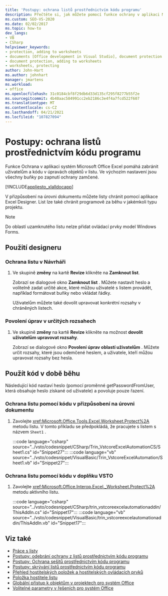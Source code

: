 ```yaml
---
title: 'Postupy: ochrana listů prostřednictvím kódu programu'
description: Přečtěte si, jak můžete pomocí funkce ochrany v aplikaci Microsoft Excel zabránit uživatelům a kódu v úpravách objektů v listu.
ms.custom: SEO-VS-2020
ms.date: 02/02/2017
ms.topic: how-to
dev_langs:
- VB
- CSharp
helpviewer_keywords:
- protection, adding to worksheets
- documents [Office development in Visual Studio], document protection
- document protection, adding to worksheets
- worksheets, protecting
author: John-Hart
ms.author: johnhart
manager: jmartens
ms.workload:
- office
ms.openlocfilehash: 31c0184cbf8f29db6d33d135cf295f8277b55f2e
ms.sourcegitcommit: 4b40aac584991cc2eb2186c3e4f4a7fcd522f607
ms.translationtype: MT
ms.contentlocale: cs-CZ
ms.lasthandoff: 04/21/2021
ms.locfileid: "107827094"
---
```

# <a name="how-to-programmatically-protect-worksheets"></a>Postupy: ochrana listů prostřednictvím kódu programu
  Funkce Ochrana v aplikaci systém Microsoft Office Excel pomáhá zabránit uživatelům a kódu v úpravách objektů v listu. Ve výchozím nastavení jsou všechny buňky po zapnutí ochrany zamčené.

 [!INCLUDE[appliesto_xlalldocapp](../vsto/includes/appliesto-xlalldocapp-md.md)]

 V přizpůsobení na úrovni dokumentu můžete listy chránit pomocí aplikace Excel Designer. List lze také chránit programově za běhu v jakémkoli typu projektu.

> [!NOTE]
> Do oblastí uzamknutého listu nelze přidat ovládací prvky model Windows Forms.

## <a name="use-the-designer"></a>Použití designeru

### <a name="to-protect-a-worksheet-in-the-designer"></a>Ochrana listu v Návrháři

1. Ve skupině **změny** na kartě **Revize** klikněte na **Zamknout list**.

    Zobrazí se dialogové okno **Zamknout list** . Můžete nastavit heslo a volitelně zadat určité akce, které můžou uživatelé s listem provádět, například formátovat buňky nebo vkládat řádky.

   Uživatelům můžete také dovolit upravovat konkrétní rozsahy v chráněných listech.

### <a name="to-allow-editing-in-specific-ranges"></a>Povolení úprav v určitých rozsahech

1. Ve skupině **změny** na kartě **Revize** klikněte na možnost **dovolit uživatelům upravovat rozsahy**.

     Zobrazí se dialogové okno **Povolení úprav oblastí uživatelům** . Můžete určit rozsahy, které jsou odemčené heslem, a uživatele, kteří můžou upravovat rozsahy bez hesla.

## <a name="use-code-at-run-time"></a>Použít kód v době běhu
 Následující kód nastaví heslo (pomocí proměnné getPasswordFromUser, která obsahuje heslo získané od uživatele) a povoluje pouze řazení.

### <a name="to-protect-a-worksheet-by-using-code-in-a-document-level-customization"></a>Ochrana listu pomocí kódu v přizpůsobení na úrovni dokumentu

1. Zavolejte <xref:Microsoft.Office.Tools.Excel.Worksheet.Protect%2A> metodu listu. V tomto příkladu se předpokládá, že pracujete s listem s názvem `Sheet1` .

     :::code language="csharp" source="../vsto/codesnippet/CSharp/Trin_VstcoreExcelAutomationCS/Sheet1.cs" id="Snippet27":::
     :::code language="vb" source="../vsto/codesnippet/VisualBasic/Trin_VstcoreExcelAutomation/Sheet1.vb" id="Snippet27":::

### <a name="to-protect-a-worksheet-by-using-code-in-a-vsto-add-in"></a>Ochrana listu pomocí kódu v doplňku VSTO

1. Zavolejte <xref:Microsoft.Office.Interop.Excel._Worksheet.Protect%2A> metodu aktivního listu.

     :::code language="csharp" source="../vsto/codesnippet/CSharp/trin_vstcoreexcelautomationaddin/ThisAddIn.cs" id="Snippet17":::
     :::code language="vb" source="../vsto/codesnippet/VisualBasic/trin_vstcoreexcelautomationaddin/ThisAddIn.vb" id="Snippet17":::

## <a name="see-also"></a>Viz také
- [Práce s listy](../vsto/working-with-worksheets.md)
- [Postupy: odebrání ochrany z listů prostřednictvím kódu programu](../vsto/how-to-programmatically-remove-protection-from-worksheets.md)
- [Postupy: Ochrana sešitů prostřednictvím kódu programu](../vsto/how-to-programmatically-protect-workbooks.md)
- [Postupy: skrývání listů prostřednictvím kódu programu](../vsto/how-to-programmatically-hide-worksheets.md)
- [Přehled hostitelských položek a hostitelských ovládacích prvků](../vsto/host-items-and-host-controls-overview.md)
- [Položka hostitele listu](../vsto/worksheet-host-item.md)
- [Globální přístup k objektům v projektech pro systém Office](../vsto/global-access-to-objects-in-office-projects.md)
- [Volitelné parametry v řešeních pro systém Office](../vsto/optional-parameters-in-office-solutions.md)
